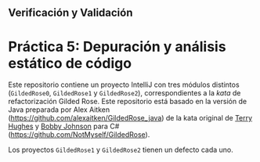 ## Verificación y Validación
# Práctica 5: Depuración y análisis estático de código

Este repositorio contiene un proyecto IntelliJ con tres módulos distintos 
(`GildedRose0`, `GildedRose1` y `GildedRose2`), correspondientes a la 
_kata_ de refactorización Gilded Rose. Este repositorio está basado en la versión
de Java preparada por Alex Aitken (https://github.com/alexaitken/GildedRose_java)
de la kata original de [Terry Hughes](https://twitter.com/TerryHughes) y
[Bobby Johnson](https://twitter.com/NotMyself) para C#
(https://github.com/NotMyself/GildedRose).
 
Los proyectos `GildedRose1` y `GildedRose2` tienen un defecto cada uno.
